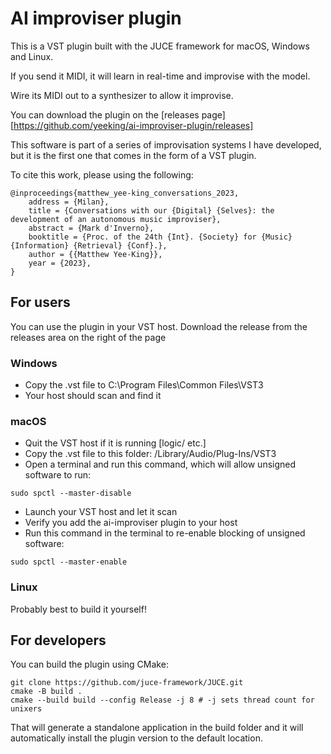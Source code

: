 # AI improviser plugin

This is a VST plugin built with the JUCE framework for macOS, Windows and Linux.

If you send it MIDI, it will learn in real-time and improvise with the model.

Wire its MIDI out to a synthesizer to allow it improvise. 

You can download the plugin on the [releases page][https://github.com/yeeking/ai-improviser-plugin/releases]

This software is part of a series of improvisation systems I have developed, but it is the first one that comes in the form of a VST plugin.


To cite this work, please using the following: 

```
@inproceedings{matthew_yee-king_conversations_2023,
	address = {Milan},
	title = {Conversations with our {Digital} {Selves}: the development of an autonomous music improviser},
	abstract = {Mark d'Inverno},
	booktitle = {Proc. of the 24th {Int}. {Society} for {Music} {Information} {Retrieval} {Conf}.},
	author = {{Matthew Yee-King}},
	year = {2023},
}
```

## For users

You can use the plugin in your VST host. Download the release from the releases area on the right of the page

### Windows

* Copy the .vst file to C:\Program Files\Common Files\VST3
* Your host should scan and find it

### macOS

* Quit the VST host if it is running [logic/ etc.]
* Copy the .vst file to this folder: /Library/Audio/Plug-Ins/VST3
* Open a terminal and run this command, which will allow unsigned software to run: 

```
sudo spctl --master-disable
```

* Launch your VST host and let it scan 
* Verify you add the ai-improviser plugin to your host
* Run this command in the terminal to re-enable blocking of unsigned software:

```
sudo spctl --master-enable
```


### Linux

Probably best to build it yourself! 



## For developers

You can build the plugin using CMake:

```
git clone https://github.com/juce-framework/JUCE.git
cmake -B build .
cmake --build build --config Release -j 8 # -j sets thread count for unixers
```

That will generate a standalone application in the build folder and it will automatically install the plugin version to the default location.

 
